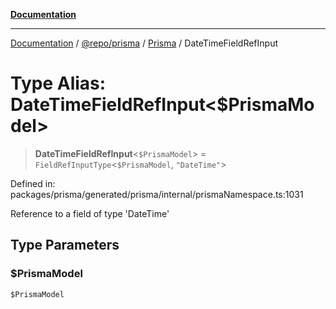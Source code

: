 [**Documentation**](../../../../../README.md)

***

[Documentation](../../../../../README.md) / [@repo/prisma](../../../README.md) / [Prisma](../README.md) / DateTimeFieldRefInput

# Type Alias: DateTimeFieldRefInput\<$PrismaModel\>

> **DateTimeFieldRefInput**\<`$PrismaModel`\> = `FieldRefInputType`\<`$PrismaModel`, `"DateTime"`\>

Defined in: packages/prisma/generated/prisma/internal/prismaNamespace.ts:1031

Reference to a field of type 'DateTime'

## Type Parameters

### $PrismaModel

`$PrismaModel`
